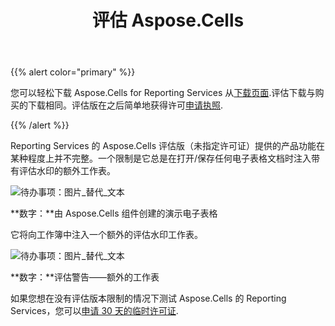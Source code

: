﻿---
title: 评估 Aspose.Cells
type: docs
weight: 70
url: /zh/reportingservices/evaluate-aspose-cells/
---
{{% alert color="primary" %}}

您可以轻松下载 Aspose.Cells for Reporting Services 从[下载页面](https://downloads.aspose.com/cells/reportingservices).评估下载与购买的下载相同。评估版在之后简单地获得许可[申请执照](/cells/zh/reportingservices/licensing/).

{{% /alert %}}

Reporting Services 的 Aspose.Cells 评估版（未指定许可证）提供的产品功能在某种程度上并不完整。一个限制是它总是在打开/保存任何电子表格文档时注入带有评估水印的额外工作表。

![待办事项：图片_替代_文本](evaluate-aspose-cells_1.png)

**数字：**由 Aspose.Cells 组件创建的演示电子表格

它将向工作簿中注入一个额外的评估水印工作表。

![待办事项：图片_替代_文本](evaluate-aspose-cells_2.png)

**数字：**评估警告——额外的工作表

如果您想在没有评估版本限制的情况下测试 Aspose.Cells 的 Reporting Services，您可以[申请 30 天的临时许可证](https://purchase.aspose.com/temporary-license).
